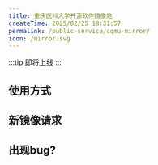 ```yaml
---
title: 重庆医科大学开源软件镜像站
createTime: 2025/02/25 18:31:57
permalink: /public-service/cqmu-mirror/
icon: /mirror.svg
---
```


:::tip
即将上线
:::

## 使用方式

## 新镜像请求

## 出现bug?

